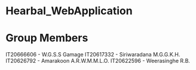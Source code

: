 # Hearbal_WebApplication
# Group Members
IT20666606 - W.G.S.S Gamage
IT20617332 - Siriwaradana M.G.G.K.H.
IT20626792 - Amarakoon A.R.W.M.M.L.O.
IT20622596 - Weerasinghe R.B.
